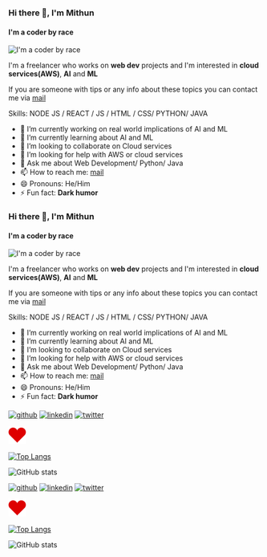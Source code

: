 ### Hi there 👋, I'm Mithun
#### I'm a **coder** by race
![I'm a **coder** by race](https://pbs.twimg.com/profile_banners/1562360315404517382/1661330836/600x200)

I'm a freelancer who works on **web dev** projects and I'm interested in **cloud services(AWS)**, **AI** and **ML**

If you are someone with tips or any info about these topics you can contact me via [mail](mithunrp07@gmail.com)

Skills: NODE JS / REACT / JS / HTML / CSS/ PYTHON/ JAVA

- 🔭 I’m currently working on real world implications of AI and ML 
- 🌱 I’m currently learning about AI and ML 
- 👯 I’m looking to collaborate on Cloud services 
- 🤔 I’m looking for help with AWS or cloud services 
- 💬 Ask me about Web Development/ Python/ Java 
- 📫 How to reach me: [mail](mithunrp07@gmail.com) 
- 😄 Pronouns: He/Him 
- ⚡ Fun fact: **Dark humor**  
### Hi there 👋, I'm Mithun
#### I'm a **coder** by race
![I'm a **coder** by race](https://pbs.twimg.com/profile_banners/1562360315404517382/1661330836/600x200)

I'm a freelancer who works on **web dev** projects and I'm interested in **cloud services(AWS)**, **AI** and **ML**

If you are someone with tips or any info about these topics you can contact me via [mail](mithunrp07@gmail.com)

Skills: NODE JS / REACT / JS / HTML / CSS/ PYTHON/ JAVA

- 🔭 I’m currently working on real world implications of AI and ML 
- 🌱 I’m currently learning about AI and ML 
- 👯 I’m looking to collaborate on Cloud services 
- 🤔 I’m looking for help with AWS or cloud services 
- 💬 Ask me about Web Development/ Python/ Java 
- 📫 How to reach me: [mail](mithunrp07@gmail.com) 
- 😄 Pronouns: He/Him 
- ⚡ Fun fact: **Dark humor**  


[<img src='https://cdn.jsdelivr.net/npm/simple-icons@3.0.1/icons/github.svg' alt='github' height='40'>](https://github.com/MithunRP)  [<img src='https://cdn.jsdelivr.net/npm/simple-icons@3.0.1/icons/linkedin.svg' alt='linkedin' height='40'>](https://www.linkedin.com/in/https://www.linkedin.com/in/mithunrp//)  [<img src='https://cdn.jsdelivr.net/npm/simple-icons@3.0.1/icons/twitter.svg' alt='twitter' height='40'>](https://twitter.com/https://twitter.com/mithun_rp)  

<a href='https://docs.github.com/en/github/supporting-the-open-source-community-with-github-sponsors'><img src='https://raw.githubusercontent.com/acervenky/animated-github-badges/master/assets/sponsorbadge.gif' width='35' height='35'></a> 

[![Top Langs](https://github-readme-stats.vercel.app/api/top-langs/?username=MithunRP)](https://github.com/anuraghazra/github-readme-stats)

![GitHub stats](https://github-readme-stats.vercel.app/api?username=MithunRP&show_icons=true)  




[<img src='https://cdn.jsdelivr.net/npm/simple-icons@3.0.1/icons/github.svg' alt='github' height='40'>](https://github.com/MithunRP)  [<img src='https://cdn.jsdelivr.net/npm/simple-icons@3.0.1/icons/linkedin.svg' alt='linkedin' height='40'>](https://www.linkedin.com/in/https://www.linkedin.com/in/mithunrp//)  [<img src='https://cdn.jsdelivr.net/npm/simple-icons@3.0.1/icons/twitter.svg' alt='twitter' height='40'>](https://twitter.com/https://twitter.com/mithun_rp)  

<a href='https://docs.github.com/en/github/supporting-the-open-source-community-with-github-sponsors'><img src='https://raw.githubusercontent.com/acervenky/animated-github-badges/master/assets/sponsorbadge.gif' width='35' height='35'></a> 

[![Top Langs](https://github-readme-stats.vercel.app/api/top-langs/?username=MithunRP)](https://github.com/anuraghazra/github-readme-stats)

![GitHub stats](https://github-readme-stats.vercel.app/api?username=MithunRP&show_icons=true)  

